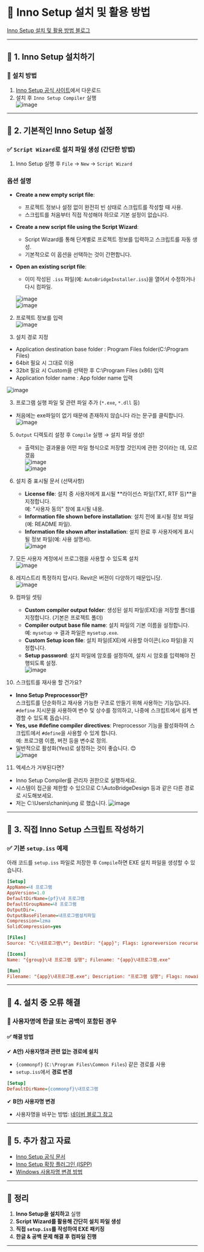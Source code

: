 # 📌 Inno Setup 설치 및 활용 방법

[Inno Setup 설치 및 활용 방법 블로그](https://naakjii.tistory.com/99)

---

## 🔹 1. Inno Setup 설치하기
### 🔹 설치 방법
1. [Inno Setup 공식 사이트](https://jrsoftware.org/isinfo.php)에서 다운로드  
2. 설치 후 `Inno Setup Compiler` 실행  
   ![image](https://github.com/user-attachments/assets/790247ca-2c1c-45c9-8649-fe6f54c6f280)

---

## 🔹 2. 기본적인 Inno Setup 설정
### ✅ `Script Wizard`로 설치 파일 생성 (간단한 방법)
1. Inno Setup 실행 후 `File` → `New` → `Script Wizard`

### **옵션 설명**
- **Create a new empty script file**:  
  - 프로젝트 정보나 설정 없이 완전히 빈 상태로 스크립트를 작성할 때 사용.  
  - 스크립트를 처음부터 직접 작성해야 하므로 기본 설정이 없습니다.

- **Create a new script file using the Script Wizard**:  
  - Script Wizard를 통해 단계별로 프로젝트 정보를 입력하고 스크립트를 자동 생성.  
  - 기본적으로 이 옵션을 선택하는 것이 간편합니다.

- **Open an existing script file**:  
  - 이미 작성된 `.iss` 파일(예: `AutoBridgeInstaller.iss`)을 열어서 수정하거나 다시 컴파일.

   ![image](https://github.com/user-attachments/assets/88ed5f1e-6e0e-48eb-8755-7fe126bcc0a8)  
   ![image](https://github.com/user-attachments/assets/8d558af3-66ee-404f-afa2-1bc8844f5b06)

2. 프로젝트 정보를 입력  
   ![image](https://github.com/user-attachments/assets/b35b4bd2-ad45-47e1-a5a4-9fb38b9e7e11)

3. 설치 경로 지정
- Application destination base folder : Program Files folder(C:\Program Files)
- 64bit 필요 시 그대로 이용
- 32bit 필요 시 Custom을 선택한 후 C:\Program Files (x86) 입력
- Application folder name : App folder name 입력

![image](https://github.com/user-attachments/assets/24ebad54-fe55-485a-8d86-b9b087826168)


3. 프로그램 실행 파일 및 관련 파일 추가 (`*.exe`, `*.dll` 등)
- 처음에는 exe파일이 없기 때문에 존재하지 않습니다 라는 문구를 클릭합니다.
![image](https://github.com/user-attachments/assets/cf2167f6-1d76-4d72-902a-95e6339979f5)


5. `Output` 디렉토리 설정 후 `Compile` 실행 → 설치 파일 생성!  
   - 출력되는 결과물을 어떤 파일 형식으로 저장할 것인지에 관한 것이라는 데, 모르겠음  
   ![image](https://github.com/user-attachments/assets/77d32d14-2d49-4018-894d-3404461b743f)  
   ![image](https://github.com/user-attachments/assets/7db4ebc6-aac8-4363-8800-c39aea409a31)

6. 설치 중 표시될 문서 (선택사항)  
   - **License file**: 설치 중 사용자에게 표시될 **라이선스 파일(TXT, RTF 등)**을 지정합니다.  
     예: "사용자 동의" 창에 표시될 내용.  
   - **Information file shown before installation**: 설치 전에 표시될 정보 파일(예: README 파일).  
   - **Information file shown after installation**: 설치 완료 후 사용자에게 표시될 정보 파일(예: 사용 설명서).  
   ![image](https://github.com/user-attachments/assets/6226ae9a-2961-42b1-8feb-9e876f532579)

7. 모든 사용자 계정에서 프로그램을 사용할 수 있도록 설치  
   ![image](https://github.com/user-attachments/assets/1e2f08a8-8014-441b-ae79-29ef3653fee9)

8. 레지스트리 특정하지 맙시다. Revit은 버젼이 다양하기 때문입니당.  
   ![image](https://github.com/user-attachments/assets/19bc5a8b-9462-4d57-99b8-3417ccd2efbe)

9. 컴파일 셋팅  
   - **Custom compiler output folder**: 생성된 설치 파일(EXE)을 저장할 폴더를 지정합니다. (기본은 프로젝트 폴더)  
   - **Compiler output base file name**: 설치 파일의 기본 이름을 설정합니다.  
     예: `mysetup` → 결과 파일은 `mysetup.exe`.  
   - **Custom Setup icon file**: 설치 파일(EXE)에 사용할 아이콘(.ico 파일)을 지정합니다.  
   - **Setup password**: 설치 파일에 암호를 설정하여, 설치 시 암호를 입력해야 진행되도록 설정.  
   ![image](https://github.com/user-attachments/assets/ebd4db9c-1b1e-465d-904d-bd15667deb71)

10. 스크립트를 재사용 할 건가요?  
   - **Inno Setup Preprocessor란?**  
     스크립트를 단순화하고 재사용 가능한 구조로 만들기 위해 사용하는 기능입니다.  
     `#define` 지시문을 사용하여 변수 및 상수를 정의하고, 나중에 스크립트에서 쉽게 변경할 수 있도록 돕습니다.  
   - **Yes, use #define compiler directives**: Preprocessor 기능을 활성화하여 스크립트에서 `#define`을 사용할 수 있게 합니다.  
     예: 프로그램 이름, 버전 등을 변수로 정의.  
   - 일반적으로 활성화(Yes)로 설정하는 것이 좋습니다. 😊  
   ![image](https://github.com/user-attachments/assets/c044f280-f2d2-4db2-94b3-41d4deb1d756)

11. 엑세스가 거부된다면?
- Inno Setup Compiler를 관리자 권한으로 실행하세요.
- 시스템이 접근을 제한할 수 있으므로 C:\AutoBridgeDesign 등과 같은 다른 경로로 시도해보세요.
- 저는 C:\Users\chaninjung 로 했습니다.
![image](https://github.com/user-attachments/assets/16116e78-2f2a-413c-a0a5-463e08162a77)


---

## 🔹 3. 직접 Inno Setup 스크립트 작성하기
### ✅ 기본 `setup.iss` 예제
아래 코드를 `setup.iss` 파일로 저장한 후 `Compile`하면 EXE 설치 파일을 생성할 수 있습니다.

```ini
[Setup]
AppName=내 프로그램
AppVersion=1.0
DefaultDirName={pf}\내 프로그램
DefaultGroupName=내 프로그램
OutputDir=.
OutputBaseFilename=내프로그램설치파일
Compression=lzma
SolidCompression=yes

[Files]
Source: "C:\내프로그램\*"; DestDir: "{app}"; Flags: ignoreversion recursesubdirs

[Icons]
Name: "{group}\내 프로그램 실행"; Filename: "{app}\내프로그램.exe"

[Run]
Filename: "{app}\내프로그램.exe"; Description: "프로그램 실행"; Flags: nowait postinstall skipifsilent
```

---

## 🔹 4. 설치 중 오류 해결
### 🚨 사용자명에 한글 또는 공백이 포함된 경우
#### ✅ 해결 방법
✔ **A안) 사용자명과 관련 없는 경로에 설치**  
- `{commonpf}` (`C:\Program Files\Common Files`) 같은 경로를 사용  
- `setup.iss`에서 **경로 변경**  
  
```ini
[Setup]
DefaultDirName={commonpf}\내프로그램
```

✔ **B안) 사용자명 변경**  
- 사용자명을 바꾸는 방법: [네이버 블로그 참고](https://blog.naver.com/rkdalstj7504/222173490548)

---

## 🔹 5. 추가 참고 자료
- [Inno Setup 공식 문서](https://jrsoftware.org/ishelp/index.php)
- [Inno Setup 확장 플러그인 (ISPP)](https://jrsoftware.org/ispphelp/index.php)
- [Windows 사용자명 변경 방법](https://blog.naver.com/rkdalstj7504/222173490548)

---

## 📌 정리
1. **Inno Setup을 설치하고** 실행  
2. **Script Wizard를 활용해 간단히 설치 파일 생성**  
3. **직접 `setup.iss`를 작성하여 EXE 패키징**  
4. **한글 & 공백 문제 해결 후 컴파일 진행**  

---
